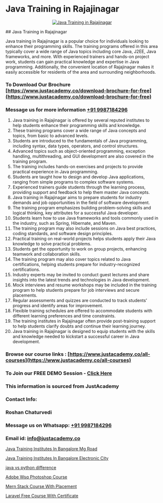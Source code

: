 # Java Training in Rajajinagar

<p align="center">
  <a href="https://justacademy.co/course-detail/core-java-training">
    <img src="https://justacademy.co/storage2/course_image/1677245426_course_image.webp" alt="Java Training in Rajajinagar">
  </a>
</p>
## Java Training in Rajajinagar

Java training in Rajajinagar is a popular choice for individuals looking to enhance their programming skills. The training programs offered in this area typically cover a wide range of Java topics including core Java, J2EE, Java frameworks, and more. With experienced trainers and hands-on project work, students can gain practical knowledge and expertise in Java programming. Additionally, the convenient location of Rajajinagar makes it easily accessible for residents of the area and surrounding neighborhoods.
### To Download Our Brochure [https://www.justacademy.co/download-brochure-for-free](https://www.justacademy.co/download-brochure-for-free)
### Message us for more information [+91 9987184296](https://api.whatsapp.com/send?phone=919987184296)
1) Java training in Rajajinagar is offered by several reputed institutes to help students enhance their programming skills and knowledge.
2) These training programs cover a wide range of Java concepts and topics, from basic to advanced levels.
3) Students are introduced to the fundamentals of Java programming, including syntax, data types, operators, and control structures.
4) Advanced topics such as object-oriented programming, exception handling, multithreading, and GUI development are also covered in the training program.
5) The training includes hands-on exercises and projects to provide practical experience in Java programming.
6) Students are taught how to design and develop Java applications, ranging from simple programs to complex software systems.
7) Experienced trainers guide students through the learning process, providing support and feedback to help them master Java concepts.
8) Java training in Rajajinagar aims to prepare students for industry demands and job opportunities in the field of software development.
9) The training program emphasizes building problem-solving skills and logical thinking, key attributes for a successful Java developer.
10) Students learn how to use Java frameworks and tools commonly used in the industry, such as Spring, Hibernate, and Maven.
11) The training program may also include sessions on Java best practices, coding standards, and software design principles.
12) Practical training on real-world projects helps students apply their Java knowledge to solve practical problems.
13) Students get the opportunity to work on group projects, enhancing teamwork and collaboration skills.
14) The training program may also cover topics related to Java certifications, helping students prepare for industry-recognized certifications.
15) Industry experts may be invited to conduct guest lectures and share insights into the latest trends and technologies in Java development.
16) Mock interviews and resume workshops may be included in the training program to help students prepare for job interviews and secure placements.
17) Regular assessments and quizzes are conducted to track students' progress and identify areas for improvement.
18) Flexible training schedules are offered to accommodate students with different learning preferences and time constraints.
19) The training institutes in Rajajinagar often provide post-training support to help students clarify doubts and continue their learning journey.
20) Java training in Rajajinagar is designed to equip students with the skills and knowledge needed to kickstart a successful career in Java development.

### Browse our course links : [https://www.justacademy.co/all-courses](https://www.justacademy.co/all-courses) 
### To Join our FREE DEMO Session - [Click Here](https://www.justacademy.co/register-for-course-demo)


### This information is sourced from JustAcademy
### Contact Info:
### Roshan Chaturvedi
### Message us on Whatsapp: [+91 9987184296](https://api.whatsapp.com/send?phone=919987184296)
### Email id: [info@justacademy.co](mailto:info@justacademy.co)
                
[Java Training Institutes In Bangalore Mg Road](https://www.linkedin.com/pulse/java-training-institutes-bangalore-mg-road-justacademy-beangaluru-cfcoe?trackingId=ocK6wpKRtjzgUaSpDztzVQ%3D%3D&lipi=urn%3Ali%3Apage%3Ad_flagship3_company_admin%3BV3sjVNqrQV6LT8YmMJxhFA%3D%3D)

[Java Training Institutes In Bangalore Electronic City](https://www.linkedin.com/pulse/java-training-institutes-bangalore-electronic-city-1xuze?trackingId=jS%2BNJov0t1BnWvnUOiU7ZA%3D%3D&lipi=urn%3Ali%3Apage%3Ad_flagship3_company_admin%3BEWeMkO%2BuSGSAlnCbMCSomw%3D%3D)

[java vs python difference](https://medium.com/@abhidnya.1068/java-vs-python-difference-ee51c34e618f)

[Adobe Wsq Photoshop Course](https://medium.com/@mistersumit961/adobe-wsq-photoshop-course-9fed831a587c)

[Mern Stack Course With Placement](https://justacademyin.github.io/justacademy/mern-stack-course-with-placement)

[Laravel Free Course With Certificate](https://justacademyin.github.io/justacademy/laravel-free-course-with-certificate)

